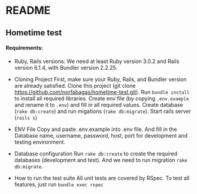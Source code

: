 # README
## Hometime test

#### Requirements:
- Ruby, Rails versions:
We need at least Ruby version 3.0.2 and Rails version 6.1.4, with Bundler version 2.2.25.

- Cloning Project
First, make sure your Ruby, Rails, and Bundler version are already satisfied.
Clone this project (git clone https://github.com/norfabagas/hometime-test.git).
Run `bundle install` to install all required libraries.
Create env file (by copying `.env.example` and rename it to `.env`) and fill in all required values.
Create database (`rake db:create`) and run migations (`rake db:migrate`).
Start rails server (`rails s`)

- ENV File
Copy and paste .env.example into .env file.
And fill in the Database name, username, password, host, port for development and testing environment.

- Database configuration
Run `rake db:create` to create the required databases (development and test).
And we need to run migration `rake db:migrate`.

- How to run the test suite
All unit tests are covered by RSpec.
To test all features, just run `bundle exec rspec`